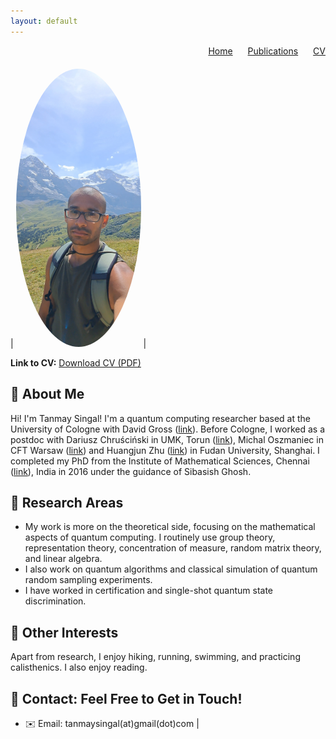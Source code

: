```yaml
---
layout: default
---
```


<!-- Top-right menu -->
<div style="text-align: right; margin-bottom: 20px;">
  <a href="/index.md" style="margin-right: 20px;">Home</a>
  <a href="/publications.html" style="margin-right: 20px;">Publications</a>
  <a href="/CV_TS_Sept_2025.pdf">CV</a>
</div>

<!-- Table layout: Photo left, text right -->
| <img src="20250814_133920.jpg" alt="My photo" width="200" style="border-radius:50%;"> | 

**Link to CV:** [Download CV (PDF)](CV_TS_Sept_2025.pdf)

## 🔹 About Me

Hi! I'm Tanmay Singal! I'm a quantum computing researcher based at the University of Cologne with David Gross ([link](https://qi.uni-koeln.de/)). Before Cologne, I worked as a postdoc with Dariusz Chruściński in UMK, Torun ([link](https://damsi.umk.pl/en/centre/quantum-entanglement-and-the-dynamics-of-open-quantum-systems/)), Michal Oszmaniec in CFT Warsaw ([link](https://quantin.pl/team/)) and Huangjun Zhu ([link](https://phys.fudan.edu.cn/13/75/c7605a136053/page.htm)) in Fudan University, Shanghai. I completed my PhD from the Institute of Mathematical Sciences, Chennai ([link](https://www.imsc.res.in/)), India in 2016 under the guidance of Sibasish Ghosh.

## 🔹 Research Areas

- My work is more on the theoretical side, focusing on the mathematical aspects of quantum computing. I routinely use group theory, representation theory, concentration of measure, random matrix theory, and linear algebra.  
- I also work on quantum algorithms and classical simulation of quantum random sampling experiments.  
- I have worked in certification and single-shot quantum state discrimination.

## 🔹 Other Interests

Apart from research, I enjoy hiking, running, swimming, and practicing calisthenics. I also enjoy reading.

## 🔹 Contact: Feel Free to Get in Touch!

- ✉️ Email: tanmaysingal(at)gmail(dot)com
|
